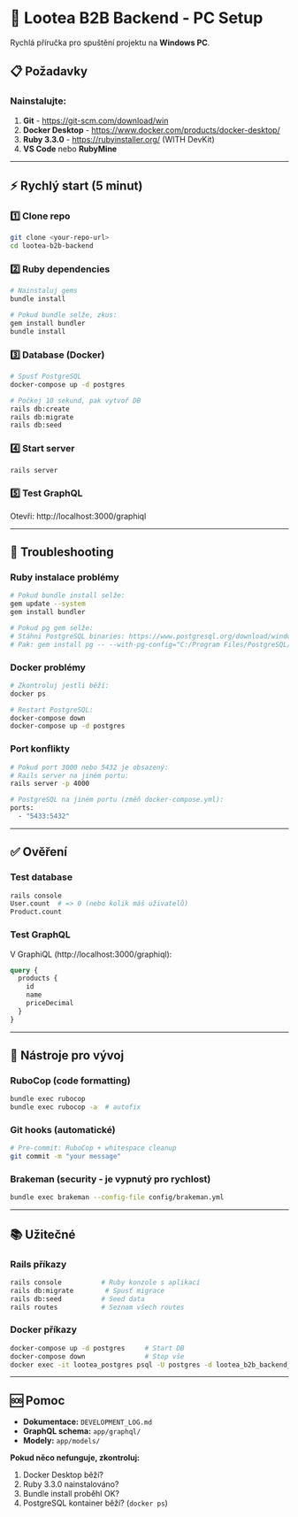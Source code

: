 # 🚀 Lootea B2B Backend - PC Setup

Rychlá příručka pro spuštění projektu na **Windows PC**.

## 📋 Požadavky

### Nainstalujte:
1. **Git** - https://git-scm.com/download/win
2. **Docker Desktop** - https://www.docker.com/products/docker-desktop/
3. **Ruby 3.3.0** - https://rubyinstaller.org/ (WITH DevKit)
4. **VS Code** nebo **RubyMine**

---

## ⚡ Rychlý start (5 minut)

### 1️⃣ Clone repo
```bash
git clone <your-repo-url>
cd lootea-b2b-backend
```

### 2️⃣ Ruby dependencies
```bash
# Nainstaluj gems
bundle install

# Pokud bundle selže, zkus:
gem install bundler
bundle install
```

### 3️⃣ Database (Docker)
```bash
# Spusť PostgreSQL
docker-compose up -d postgres

# Počkej 10 sekund, pak vytvoř DB
rails db:create
rails db:migrate
rails db:seed
```

### 4️⃣ Start server
```bash
rails server
```

### 5️⃣ Test GraphQL
Otevři: http://localhost:3000/graphiql

---

## 🐛 Troubleshooting

### Ruby instalace problémy
```bash
# Pokud bundle install selže:
gem update --system
gem install bundler

# Pokud pg gem selže:
# Stáhni PostgreSQL binaries: https://www.postgresql.org/download/windows/
# Pak: gem install pg -- --with-pg-config="C:/Program Files/PostgreSQL/16/bin/pg_config.exe"
```

### Docker problémy
```bash
# Zkontroluj jestli běží:
docker ps

# Restart PostgreSQL:
docker-compose down
docker-compose up -d postgres
```

### Port konflikty
```bash
# Pokud port 3000 nebo 5432 je obsazený:
# Rails server na jiném portu:
rails server -p 4000

# PostgreSQL na jiném portu (změň docker-compose.yml):
ports:
  - "5433:5432"
```

---

## ✅ Ověření

### Test database
```bash
rails console
User.count  # => 0 (nebo kolik máš uživatelů)
Product.count
```

### Test GraphQL
V GraphiQL (http://localhost:3000/graphiql):
```graphql
query {
  products {
    id
    name
    priceDecimal
  }
}
```

---

## 🔧 Nástroje pro vývoj

### RuboCop (code formatting)
```bash
bundle exec rubocop
bundle exec rubocop -a  # autofix
```

### Git hooks (automatické)
```bash
# Pre-commit: RuboCop + whitespace cleanup
git commit -m "your message"
```

### Brakeman (security - je vypnutý pro rychlost)
```bash
bundle exec brakeman --config-file config/brakeman.yml
```

---

## 📚 Užitečné

### Rails příkazy
```bash
rails console          # Ruby konzole s aplikací
rails db:migrate        # Spusť migrace
rails db:seed          # Seed data
rails routes           # Seznam všech routes
```

### Docker příkazy
```bash
docker-compose up -d postgres     # Start DB
docker-compose down               # Stop vše
docker exec -it lootea_postgres psql -U postgres -d lootea_b2b_backend_development
```

---

## 🆘 Pomoc

- **Dokumentace:** `DEVELOPMENT_LOG.md`
- **GraphQL schema:** `app/graphql/`
- **Modely:** `app/models/`

**Pokud něco nefunguje, zkontroluj:**
1. Docker Desktop běží?
2. Ruby 3.3.0 nainstalováno?
3. Bundle install proběhl OK?
4. PostgreSQL kontainer běží? (`docker ps`)